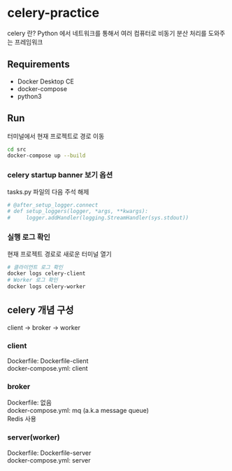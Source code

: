 # celery-practice
celery 란? Python 에서 네트워크를 통해서 여러 컴퓨터로 비동기 분산 처리를 도와주는 프레임워크

## Requirements
* Docker Desktop CE
* docker-compose
* python3

## Run
터미널에서 현재 프로젝트로 경로 이동
```bash
cd src
docker-compose up --build
```

### celery startup banner 보기 옵션
tasks.py 파일의 다음 주석 해제
```python
# @after_setup_logger.connect
# def setup_loggers(logger, *args, **kwargs):
#     logger.addHandler(logging.StreamHandler(sys.stdout))
```

### 실행 로그 확인
현재 프로젝트 경로로 새로운 터미널 열기
```bash
# 클라이언트 로그 확인
docker logs celery-client
# Worker 로그 확인
docker logs celery-worker
```

## celery 개념 구성
client -> broker -> worker

### client
Dockerfile: Dockerfile-client  
docker-compose.yml: client  

### broker
Dockerfile: 없음  
docker-compose.yml: mq (a.k.a message queue)    
Redis 사용    

### server(worker)
Dockerfile: Dockerfile-server  
docker-compose.yml: server  


